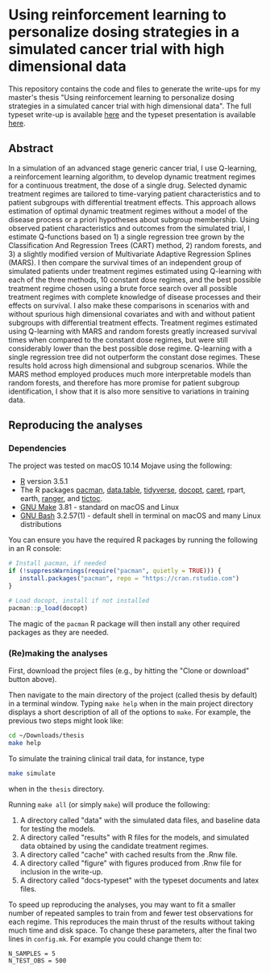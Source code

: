 # Using reinforcement learning to personalize dosing strategies in a simulated cancer trial with high dimensional data

This repository contains the code and files to generate the write-ups for my master's thesis "Using reinforcement learning to personalize dosing strategies in a simulated cancer trial with high dimensional data". The full typeset write-up is available [here](https://www.dropbox.com/s/ewniwziasksblek/writeup.pdf?dl=0) and the typeset presentation is available [here](https://www.dropbox.com/s/hdoa55y4vhj4yw2/pres.pdf?dl=0).

## Abstract

In a simulation of an advanced stage generic cancer trial, I use Q-learning, a reinforcement learning algorithm, to develop dynamic treatment regimes for a continuous treatment, the dose of a single drug. Selected dynamic treatment regimes are tailored to time-varying patient characteristics and to patient subgroups with differential treatment effects. This approach allows estimation of optimal dynamic treatment regimes without a model of the disease process or a priori hypotheses about subgroup membership. Using observed patient characteristics and outcomes from the simulated trial, I estimate Q-functions based on 1) a single regression tree grown by the Classification And Regression Trees (CART) method, 2) random forests, and 3) a slightly modified version of Multivariate Adaptive Regression Splines (MARS). I then compare the survival times of an independent group of simulated patients under treatment regimes estimated using Q-learning with each of the three methods, 10 constant dose regimes, and the best possible treatment regime chosen using a brute force search over all possible treatment regimes with complete knowledge of disease processes and their effects on survival. I also make these comparisons in scenarios with and without spurious high dimensional covariates and with and without patient subgroups with differential treatment effects. Treatment regimes estimated using Q-learning with MARS and random forests greatly increased survival times when compared to the constant dose regimes, but were still considerably lower than the best possible dose regime. Q-learning with a single regression tree did not outperform the constant dose regimes. These results hold across high dimensional and subgroup scenarios. While the MARS method employed produces much more interpretable models than random forests, and therefore has more promise for patient subgroup identification, I show that it is also more sensitive to variations in training data.

## Reproducing the analyses

### Dependencies

The project was tested on macOS 10.14 Mojave using the following:

- [R](https://www.r-project.org/) version 3.5.1
- The R packages [pacman](http://trinker.github.io/pacman_dev/), [data.table](https://github.com/Rdatatable/data.table/wiki), [tidyverse](https://www.tidyverse.org/), [docopt](https://github.com/docopt/docopt.R), [caret](http://topepo.github.io/caret/index.html), rpart, earth, [ranger](https://github.com/imbs-hl/ranger), and [tictoc](http://collectivemedia.github.io/tictoc/).
- [GNU Make](https://www.gnu.org/software/make/) 3.81 - standard on macOS and Linux
- [GNU Bash](https://www.gnu.org/software/bash/) 3.2.57(1) - default shell in terminal on macOS and many Linux distributions

You can ensure you have the required R packages by running the following in an R console:

```r
# Install pacman, if needed
if (!suppressWarnings(require("pacman", quietly = TRUE))) {
   install.packages("pacman", repo = "https://cran.rstudio.com")
}

# Load docopt, install if not installed
pacman::p_load(docopt)
```

The magic of the `pacman` R package will then install any other required packages as they are needed.

### (Re)making the analyses

First, download the project files (e.g., by hitting the "Clone or download" button above).

Then navigate to the main directory of the project (called thesis by default) in a terminal window. Typing `make help` when in the main project directory displays a short description of all of the options to `make`. For example, the previous two steps might look like:

```bash
cd ~/Downloads/thesis
make help
```

To simulate the training clinical trail data, for instance, type

```bash
make simulate
```

when in the `thesis` directory.

Running `make all` (or simply `make`) will produce the following:

1. A directory called "data" with the simulated data files, and baseline data for testing the models.
2. A directory called "results" with R files for the models, and simulated data obtained by using the candidate treatment regimes.
3. A directory called "cache" with cached results from the .Rnw file.
4. A directory called "figure" with figures produced from .Rnw file for inclusion in the write-up.
5. A directory called "docs-typeset" with the typeset documents and latex files.

To speed up reproducing the analyses, you may want to fit a smaller number of repeated samples to train from and fewer test observations for each regime. This reproduces the main thrust of the results without taking much time and disk space. To change these parameters, alter the final two lines in `config.mk`. For example you could change them to:

```make
N_SAMPLES = 5
N_TEST_OBS = 500
```